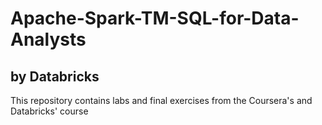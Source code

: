 # Apache-Spark-TM-SQL-for-Data-Analysts
## by Databricks

This repository contains labs and final exercises from the Coursera's and Databricks' course
